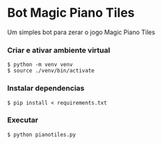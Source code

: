 # Bot Magic Piano Tiles

Um simples bot para zerar o jogo Magic Piano Tiles

### Criar e ativar ambiente virtual
    $ python -m venv venv
    $ source ./venv/bin/activate

### Instalar dependencias
    $ pip install < requirements.txt

### Executar
    $ python pianotiles.py
